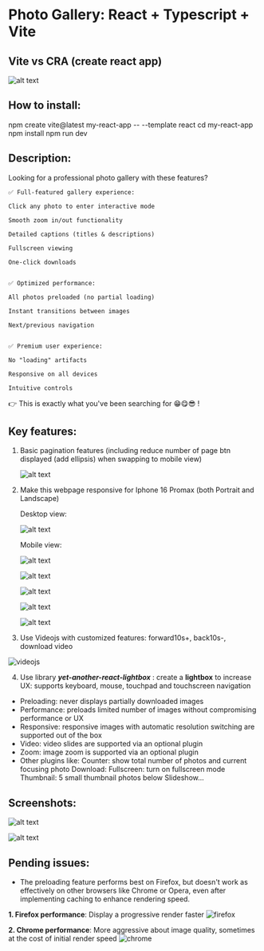 # Photo Gallery: React + Typescript + Vite

## Vite vs CRA (create react app)

![alt text](image-9.png)

## How to install:

npm create vite@latest my-react-app -- --template react
cd my-react-app
npm install
npm run dev

## Description:

Looking for a professional photo gallery with these features?

    ✅ Full-featured gallery experience:

    Click any photo to enter interactive mode

    Smooth zoom in/out functionality

    Detailed captions (titles & descriptions)

    Fullscreen viewing

    One-click downloads


    ✅ Optimized performance:

    All photos preloaded (no partial loading)

    Instant transitions between images

    Next/previous navigation


    ✅ Premium user experience:

    No "loading" artifacts

    Responsive on all devices

    Intuitive controls

👉 This is exactly what you've been searching for 😁😋😎 !

## Key features:

1. Basic pagination features (including reduce number of page btn displayed (add ellipsis) when swapping to mobile view)

   ![alt text](image.png)

2. Make this webpage responsive for Iphone 16 Promax (both Portrait and Landscape)

   Desktop view:

   ![alt text](image-3.png)

   Mobile view:

   ![alt text](image-4.png)

   ![alt text](image-5.png)

   ![alt text](image-7.png)

   ![alt text](image-6.png)

   ![alt text](image-8.png)

3. Use Videojs with customized features: forward10s+, back10s-, download video

![videojs](videojs.gif)

4. Use library **_yet-another-react-lightbox_** : create a **lightbox** to increase UX: supports keyboard, mouse, touchpad and touchscreen navigation

- Preloading: never displays partially downloaded images
- Performance: preloads limited number of images without compromising performance or UX
- Responsive: responsive images with automatic resolution switching are supported out of the box
- Video: video slides are supported via an optional plugin
- Zoom: image zoom is supported via an optional plugin
- Other plugins like:
  Counter: show total number of photos and current focusing photo
  Download:
  Fullscreen: turn on fullscreen mode
  Thumbnail: 5 small thumbnail photos below
  Slideshow...

## Screenshots:

![alt text](image-1.png)

![alt text](image-2.png)

## Pending issues:

- The preloading feature performs best on Firefox, but doesn't work as effectively on other browsers like Chrome or Opera, even after implementing caching to enhance rendering speed.

**1. Firefox performance**: Display a progressive render faster
![firefox](onfirefox.gif)

**2. Chrome performance**: More aggressive about image quality, sometimes at the cost of initial render speed
![chrome](onchrome.gif)
